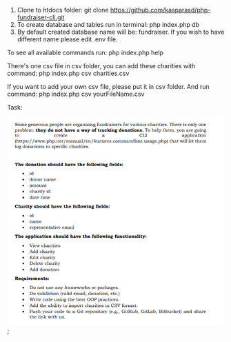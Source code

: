 1. Clone to htdocs folder: git clone https://github.com/kasparasd/php-fundraiser-cli.git
2. To create database and tables run in terminal: php index.php db
3. By default created database name will be: fundraiser. If you wish to have different name please edit .env file.


To see all available commands run: php index.php help

There's one csv file in csv folder, you can add these charities with command: php index.php csv charities.csv

If you want to add your own csv file, please put it in csv folder. And run command: php index.php csv yourFileName.csv

Task:

![task](t.png);
